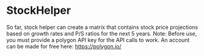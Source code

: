 # StockHelper
So far, stock helper can create a matrix that contains stock price projections based on growth rates and P/S ratios for the next 5 years.
Note: Before use, you must provide a polygon API key for the API calls to work. An account can be made for free here: https://polygon.io/
